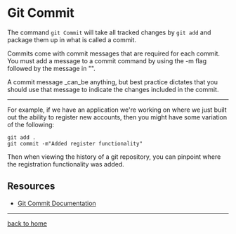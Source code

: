 # Git Commit

The command `git Commit` will take all tracked changes by `git add` and package them up in what is called a commit.

Commits come with commit messages that are required for each commit. You must add a message to a commit command by using the -m flag followed by the message in "".

A commit message _can_be anything, but best practice dictates that you should use that message to indicate the changes included in the commit.

---
For example, if we have an application we're working on where we just built out the ability to register new accounts, then you might have some variation of the following:

```
git add .
git commit -m"Added register functionality"
```
Then when viewing the history of a git repository, you can pinpoint where the registration functionality was added.

## Resources

- [Git Commit Documentation](https://git-scm.com/docs/git-commit)

---
[back to home](../README.md)